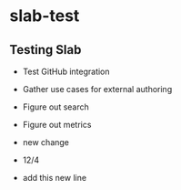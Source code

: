# slab-test

## Testing Slab
* Test GitHub integration
* Gather use cases for external authoring
* Figure out search
* Figure out metrics
* new change
* 12/4

* add this new line
